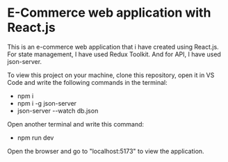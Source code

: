 # E-Commerce web application with React.js

This is an e-commerce web application that i have created using React.js. For state management, I have used Redux Toolkit.
And for API, I have used json-server. 

To view this project on your machine, clone this repository, open it in VS Code and write the following commands in the terminal:

- npm i
- npm i -g json-server
- json-server --watch db.json

Open another terminal and write this command: 

- npm run dev

Open the browser and go to "localhost:5173" to view the application.
